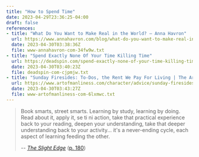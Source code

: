 ```yaml
---
title: "How to Spend Time"
date: 2023-04-29T23:36:25-04:00
draft: false
references:
- title: "What Do You Want to Make Real in the World? — Anna Havron"
  url: https://www.annahavron.com/blog/what-do-you-want-to-make-real-in-the-world
  date: 2023-04-30T03:38:36Z
  file: www-annahavron-com-34fw9w.txt
- title: "Spend Exactly None Of Your Time Killing Time"
  url: https://deadspin.com/spend-exactly-none-of-your-time-killing-time-1831777904
  date: 2023-04-30T03:40:23Z
  file: deadspin-com-cjpmjw.txt
- title: "Sunday Firesides: To-Dos, the Rent We Pay For Living | The Art of Manliness"
  url: https://www.artofmanliness.com/character/advice/sunday-firesides-to-dos-the-rent-we-pay-for-living/
  date: 2023-04-30T03:43:27Z
  file: www-artofmanliness-com-6lxmwc.txt
---
```


> Book smarts, street smarts. Learning by study, learning by doing.
> Read about it, apply it, se ti ni action, take that practical experience
> back to your reading, deepen your understanding, take that deeper
> understanding back to your activity... it's a never-ending cycle, each
> aspect of learning feeding the other.
>
> -- [_The Slight Edge_][1] ([p. 180][2])

[1]: https://openlibrary.org/works/OL2777748W/The_Slight_Edge?edition=key%3A/books/OL9820911M
[2]: slight_edge_180.pdf
